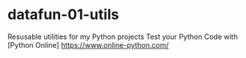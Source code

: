 # datafun-01-utils
Resusable utilities for my Python projects
Test your Python Code with [Python Online] https://www.online-python.com/


